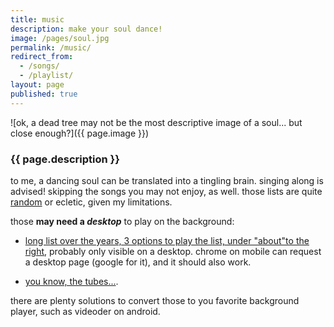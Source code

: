 ```yaml
---
title: music
description: make your soul dance!
image: /pages/soul.jpg
permalink: /music/
redirect_from:
  - /songs/
  - /playlist/
layout: page
published: true
---
```


![ok, a dead tree may not be the most descriptive image of a soul... but close enough?]({{ page.image }})

### {{ page.description }}

to me, a dancing soul can be translated into a tingling brain. singing along is advised! skipping the songs you may not enjoy, as well. those lists are quite [random](/random) or ecletic, given my limitations.

those **may need a _desktop_** to play on the background:

- [long list over the years, 3 options to play the list, under "about"to the right](https://www.last.fm/user/cawas), probably only visible on a desktop. chrome on mobile can request a desktop page (google for it), and it should also work.

- [you know, the tubes...](https://www.youtube.com/playlist?list=PL28DE3A85A7D3FA81).

there are plenty solutions to convert those to you favorite background player, such as videoder on android.
